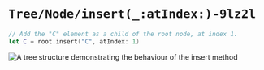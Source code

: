 # ``Tree/Node/insert(_:atIndex:)-9lz2l``

```swift
// Add the "C" element as a child of the root node, at index 1.
let C = root.insert("C", atIndex: 1)
```

![A tree structure demonstrating the behaviour of the insert method](nodeInsert.png)
